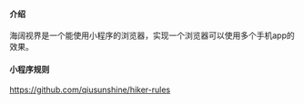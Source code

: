 #### 介绍
海阔视界是一个能使用小程序的浏览器，实现一个浏览器可以使用多个手机app的效果。
#### 小程序规则
   https://github.com/qiusunshine/hiker-rules
